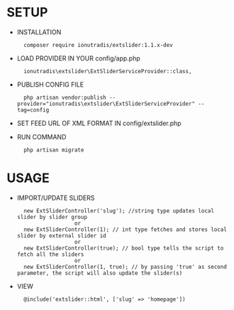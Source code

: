 # SETUP

* INSTALLATION

        composer require ionutradis/extslider:1.1.x-dev
        
* LOAD PROVIDER IN YOUR config/app.php

        ionutradis\extslider\ExtSliderServiceProvider::class,

* PUBLISH CONFIG FILE

        php artisan vendor:publish --provider="ionutradis\extslider\ExtSliderServiceProvider" --tag=config

* SET FEED URL OF XML FORMAT IN config/extslider.php


* RUN COMMAND
       
        php artisan migrate
        
# USAGE
        
* IMPORT/UPDATE SLIDERS

        new ExtSliderController('slug'); //string type updates local slider by slider group
                        or
        new ExtSliderController(1); // int type fetches and stores local slider by external slider id
                        or
        new ExtSliderController(true); // bool type tells the script to fetch all the sliders
                        or
        new ExtSliderController(1, true); // by passing 'true' as second parameter, the script will also update the slider(s)
        
* VIEW

        @include('extslider::html', ['slug' => 'homepage'])